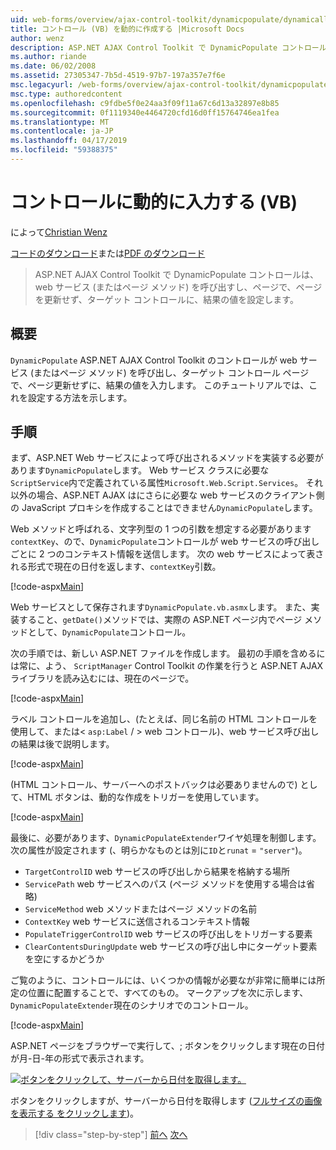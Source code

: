 ```yaml
---
uid: web-forms/overview/ajax-control-toolkit/dynamicpopulate/dynamically-populating-a-control-vb
title: コントロール (VB) を動的に作成する |Microsoft Docs
author: wenz
description: ASP.NET AJAX Control Toolkit で DynamicPopulate コントロールは、web サービス (またはページ メソッド) を呼び出すし、t のターゲット コントロールに、結果の値を入力しています.
ms.author: riande
ms.date: 06/02/2008
ms.assetid: 27305347-7b5d-4519-97b7-197a357e7f6e
msc.legacyurl: /web-forms/overview/ajax-control-toolkit/dynamicpopulate/dynamically-populating-a-control-vb
msc.type: authoredcontent
ms.openlocfilehash: c9fdbe5f0e24aa3f09f11a67c6d13a32897e8b85
ms.sourcegitcommit: 0f1119340e4464720cfd16d0ff15764746ea1fea
ms.translationtype: MT
ms.contentlocale: ja-JP
ms.lasthandoff: 04/17/2019
ms.locfileid: "59388375"
---
```

# <a name="dynamically-populating-a-control-vb"></a>コントロールに動的に入力する (VB)

によって[Christian Wenz](https://github.com/wenz)

[コードのダウンロード](http://download.microsoft.com/download/d/8/f/d8f2f6f9-1b7c-46ad-9252-e1fc81bdea3e/dynamicpopulate0.vb.zip)または[PDF のダウンロード](http://download.microsoft.com/download/b/6/a/b6ae89ee-df69-4c87-9bfb-ad1eb2b23373/dynamicpopulate0VB.pdf)

> ASP.NET AJAX Control Toolkit で DynamicPopulate コントロールは、web サービス (またはページ メソッド) を呼び出すし、ページで、ページを更新せず、ターゲット コントロールに、結果の値を設定します。


## <a name="overview"></a>概要

`DynamicPopulate` ASP.NET AJAX Control Toolkit のコントロールが web サービス (またはページ メソッド) を呼び出し、ターゲット コントロール ページで、ページ更新せずに、結果の値を入力します。 このチュートリアルでは、これを設定する方法を示します。

## <a name="steps"></a>手順

まず、ASP.NET Web サービスによって呼び出されるメソッドを実装する必要があります`DynamicPopulate`します。 Web サービス クラスに必要な`ScriptService`内で定義されている属性`Microsoft.Web.Script.Services`。 それ以外の場合、ASP.NET AJAX はにさらに必要な web サービスのクライアント側の JavaScript プロキシを作成することはできません`DynamicPopulate`します。

Web メソッドと呼ばれる、文字列型の 1 つの引数を想定する必要があります`contextKey`、ので、`DynamicPopulate`コントロールが web サービスの呼び出しごとに 2 つのコンテキスト情報を送信します。 次の web サービスによって表される形式で現在の日付を返します、`contextKey`引数。

[!code-aspx[Main](dynamically-populating-a-control-vb/samples/sample1.aspx)]

Web サービスとして保存されます`DynamicPopulate.vb.asmx`します。 また、実装すること、`getDate()`メソッドでは、実際の ASP.NET ページ内でページ メソッドとして、`DynamicPopulate`コントロール。

次の手順では、新しい ASP.NET ファイルを作成します。 最初の手順を含めるには常に、よう、 `ScriptManager` Control Toolkit の作業を行うと ASP.NET AJAX ライブラリを読み込むには、現在のページで。

[!code-aspx[Main](dynamically-populating-a-control-vb/samples/sample2.aspx)]

ラベル コントロールを追加し、(たとえば、同じ名前の HTML コントロールを使用して、または&lt; `asp:Label`  / &gt; web コントロール)、web サービス呼び出しの結果は後で説明します。

[!code-aspx[Main](dynamically-populating-a-control-vb/samples/sample3.aspx)]

(HTML コントロール、サーバーへのポストバックは必要ありませんので) として、HTML ボタンは、動的な作成をトリガーを使用しています。

[!code-aspx[Main](dynamically-populating-a-control-vb/samples/sample4.aspx)]

最後に、必要があります、`DynamicPopulateExtender`ワイヤ処理を制御します。 次の属性が設定されます (、明らかなものとは別に`ID`と`runat` = `"server"`)。

- `TargetControlID` web サービスの呼び出しから結果を格納する場所
- `ServicePath` web サービスへのパス (ページ メソッドを使用する場合は省略)
- `ServiceMethod` web メソッドまたはページ メソッドの名前
- `ContextKey` web サービスに送信されるコンテキスト情報
- `PopulateTriggerControlID` web サービスの呼び出しをトリガーする要素
- `ClearContentsDuringUpdate` web サービスの呼び出し中にターゲット要素を空にするかどうか

ご覧のように、コントロールには、いくつかの情報が必要なが非常に簡単には所定の位置に配置することで、すべてのもの。 マークアップを次に示します、`DynamicPopulateExtender`現在のシナリオでのコントロール。

[!code-aspx[Main](dynamically-populating-a-control-vb/samples/sample5.aspx)]

ASP.NET ページをブラウザーで実行して、; ボタンをクリックします現在の日付が月-日-年の形式で表示されます。


[![ボタンをクリックして、サーバーから日付を取得します。](dynamically-populating-a-control-vb/_static/image2.png)](dynamically-populating-a-control-vb/_static/image1.png)

ボタンをクリックしますが、サーバーから日付を取得します ([フルサイズの画像を表示する をクリックします](dynamically-populating-a-control-vb/_static/image3.png))。

> [!div class="step-by-step"]
> [前へ](using-dynamicpopulate-with-a-user-control-and-javascript-cs.md)
> [次へ](dynamically-populating-a-control-using-javascript-code-vb.md)
